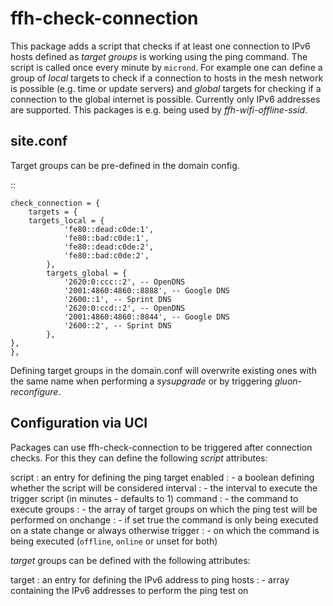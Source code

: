 ffh-check-connection
====================

This package adds a script that checks if at least one connection to IPv6 hosts
defined as *target groups* is working using the ping command. 
The script is called once every minute by ``micrond``.
For example one can define a group of *local* targets to check if a connection
to hosts in the mesh network is possible (e.g. time or update servers) and 
*global* targets for checking if a connection to the global internet is possible.
Currently only IPv6 addresses are supported.
This packages is e.g. being used by *ffh-wifi-offline-ssid*.

site.conf
---------

Target groups can be pre-defined in the domain config.

::

    check_connection = {
        targets = {
	    targets_local = {
                'fe80::dead:c0de:1',
                'fe80::bad:c0de:1',
                'fe80::dead:c0de:2',
                'fe80::bad:c0de:2',
            },
            targets_global = {
                '2620:0:ccc::2', -- OpenDNS
                '2001:4860:4860::8888', -- Google DNS
                '2600::1', -- Sprint DNS
                '2620:0:ccd::2', -- OpenDNS
                '2001:4860:4860::8844', -- Google DNS
                '2600::2', -- Sprint DNS
            },
	},
    },


Defining target groups in the domain.conf will overwrite existing ones with the same
name when performing a *sysupgrade* or by triggering *gluon-reconfigure*.

Configuration via UCI
---------------------

Packages can use ffh-check-connection to be triggered after connection checks.
For this they can define the following *script* attributes:

script : an entry for defining the ping target
    enabled : 
        - a boolean defining whether the script will be considered
    interval :
        - the interval to execute the trigger script (in minutes - defaults to 1)
    command :
        - the command to execute
    groups :
        - the array of target groups on which the ping test will be performed on
    onchange :
        - if set true the command is only being executed on a state change or always otherwise
    trigger :
        - on which the command is being executed (``offline``, ``online`` or unset for both)


*target* groups can be defined with the following attributes:

target : an entry for defining the IPv6 address to ping
    hosts :
        - array containing the IPv6 addresses to perform the ping test on


